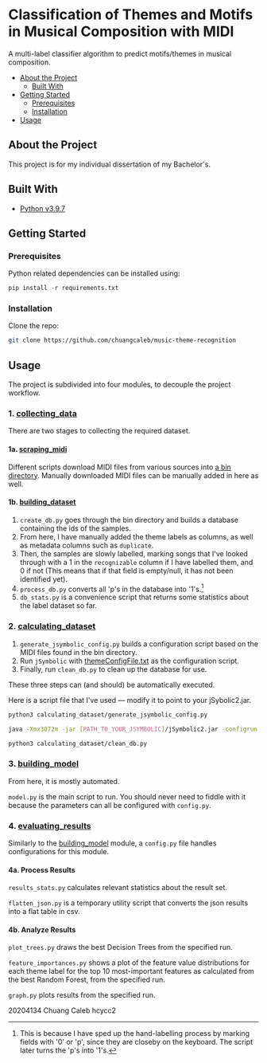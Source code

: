 # Classification of Themes and Motifs in Musical Composition with MIDI

A multi-label classifier algorithm to predict motifs/themes in musical composition.

- [About the Project](#about-the-project)
  - [Built With](#built-with)
- [Getting Started](#getting-started)
  - [Prerequisites](#prerequisites)
  - [Installation](#installation)
- [Usage](#usage)
<!-- - [Roadmap](#roadmap) -->
<!-- - [License](#license) -->
<!-- - [Contact](#contact) -->

## About the Project

This project is for my individual dissertation of my Bachelor's.

## Built With

- [Python v3.9.7](https://www.python.org/)

## Getting Started

### Prerequisites

<!-- - matplotlib
- scipy
- numpy
- jupyter
- scikit-learn -->
<!-- - scikit-multilearn[^1]

[^1]: There was a major issue with the MLkNN class, see [here](https://github.com/scikit-multilearn/scikit-multilearn/issues/224#) on how to fix it. -->

Python related dependencies can be installed using:

```python
pip install -r requirements.txt
```

### Installation

Clone the repo:

```sh
git clone https://github.com/chuangcaleb/music-theme-recognition
```

## Usage

The project is subdivided into four modules, to decouple the project workflow.

### 1. [collecting_data](collecting_data/)

There are two stages to collecting the required dataset.

#### 1a. [scraping_midi](collecting_data/1_scraping_midi)

Different scripts download MIDI files from various sources into [a bin directory](data/bin/). Manually downloaded MIDI files can be manually added in here as well.

#### 1b. [building_dataset](collecting_data/2_building_dataset)

1. `create_db.py` goes through the bin directory and builds a database containing the ids of the samples.
2. From here, I have manually added the theme labels as columns, as well as metadata columns such as `duplicate`.
3. Then, the samples are slowly labelled, marking songs that I've looked through with a 1 in the `recognizable` column if I have labelled them, and 0 if not (This means that if that field is empty/null, it has not been identified yet).
4. `process_db.py` converts all 'p's in the database into '1's.[^1]
5. `db_stats.py` is a convenience script that returns some statistics about the label dataset so far.

[^1]: This is because I have sped up the hand-labelling process by marking fields with '0' or 'p', since they are closeby on the keyboard. The script later turns the 'p's into '1's.

### 2. [calculating_dataset](calculating_dataset/)

1. `generate_jsymbolic_config.py` builds a configuration script based on the MIDI files found in the bin directory.
2. Run `jSymbolic` with [themeConfigFile.txt](calculating_dataset/themeConfigFile.txt) as the configuration script.
3. Finally, run `clean_db.py` to clean up the database for use.

These three steps can (and should) be automatically executed.

Here is a script file that I've used — modify it to point to your jSybolic2.jar.

```sh
python3 calculating_dataset/generate_jsymbolic_config.py

java -Xmx3072m -jar [PATH_TO_YOUR_JSYMBOLIC]/jSymbolic2.jar -configrun calculating_dataset/themeConfigFile.txt

python3 calculating_dataset/clean_db.py
```

### 3. [building_model](building_model/)

From here, it is mostly automated.

`model.py` is the main script to run. You should never need to fiddle with it because the parameters can all be configured with `config.py`.

### 4. [evaluating_results](evaluating_results/)

Similarly to the [building_model](building_model/) module, a `config.py` file handles configurations for this module.

#### 4a. Process Results

`results_stats.py` calculates relevant statistics about the result set.

`flatten_json.py` is a temporary utility script that converts the json results into a flat table in csv.

#### 4b. Analyze Results

`plot_trees.py` draws the best Decision Trees from the specified run.

`feature_importances.py` shows a plot of the feature value distributions for each theme label for the top 10 most-important features as calculated from the best Random Forest, from the specified run.

`graph.py` plots results from the specified run.

<!-- ## Roadmap

See the [kanban](https://github.com/chuangcaleb/music-theme-recognition/projects/1?fullscreen=true) for active tasks.

## License

 Distributed under the MIT License. See `LICENSE` for more information. 
 
 ### Contact -->

20204134 Chuang Caleb hcycc2
